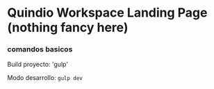 # Quindio Workspace Landing Page (nothing fancy here)

### comandos basicos

Build proyecto: 'gulp'

Modo desarrollo: `gulp dev`